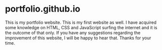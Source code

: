 # portfolio.github.io

This is my portfolio website. This is my first website as well. I have acquired some knowledge on HTML, CSS and JavaScript surfing the internet and it is the outcome of that only. If you have any suggestions regarding the improvement of this website, I will be happy to hear that. Thanks for your time.
